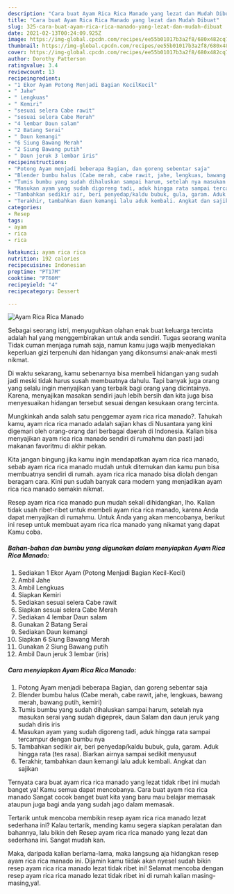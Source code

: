 ```yaml
---
description: "Cara buat Ayam Rica Rica Manado yang lezat dan Mudah Dibuat"
title: "Cara buat Ayam Rica Rica Manado yang lezat dan Mudah Dibuat"
slug: 325-cara-buat-ayam-rica-rica-manado-yang-lezat-dan-mudah-dibuat
date: 2021-02-13T00:24:09.925Z
image: https://img-global.cpcdn.com/recipes/ee55b01017b3a2f8/680x482cq70/ayam-rica-rica-manado-foto-resep-utama.jpg
thumbnail: https://img-global.cpcdn.com/recipes/ee55b01017b3a2f8/680x482cq70/ayam-rica-rica-manado-foto-resep-utama.jpg
cover: https://img-global.cpcdn.com/recipes/ee55b01017b3a2f8/680x482cq70/ayam-rica-rica-manado-foto-resep-utama.jpg
author: Dorothy Patterson
ratingvalue: 3.4
reviewcount: 13
recipeingredient:
- "1 Ekor Ayam Potong Menjadi Bagian KecilKecil"
- " Jahe"
- " Lengkuas"
- " Kemiri"
- "sesuai selera Cabe rawit"
- "sesuai selera Cabe Merah"
- "4 lembar Daun salam"
- "2 Batang Serai"
- " Daun kemangi"
- "6 Siung Bawang Merah"
- "2 Siung Bawang putih"
- " Daun jeruk 3 lembar iris"
recipeinstructions:
- "Potong Ayam menjadi beberapa Bagian, dan goreng sebentar saja"
- "Blender bumbu halus (Cabe merah, cabe rawit, jahe, lengkuas, bawang merah, bawang putih, kemiri)"
- "Tumis bumbu yang sudah dihaluskan sampai harum, setelah nya masukan serai yang sudah digeprek, daun Salam dan daun jeruk yang sudah diris iris"
- "Masukan ayam yang sudah digoreng tadi, aduk hingga rata sampai tercampur dengan bumbu nya"
- "Tambahkan sedikir air, beri penyedap/kaldu bubuk, gula, garam. Aduk hingga rata (tes rasa). Biarkan airnya sampai sedikit menyusut"
- "Terakhir, tambahkan daun kemangi lalu aduk kembali. Angkat dan sajikan"
categories:
- Resep
tags:
- ayam
- rica
- rica

katakunci: ayam rica rica 
nutrition: 192 calories
recipecuisine: Indonesian
preptime: "PT17M"
cooktime: "PT60M"
recipeyield: "4"
recipecategory: Dessert

---
```



![Ayam Rica Rica Manado](https://img-global.cpcdn.com/recipes/ee55b01017b3a2f8/680x482cq70/ayam-rica-rica-manado-foto-resep-utama.jpg)

Sebagai seorang istri, menyuguhkan olahan enak buat keluarga tercinta adalah hal yang menggembirakan untuk anda sendiri. Tugas seorang  wanita Tidak cuman menjaga rumah saja, namun kamu juga wajib menyediakan keperluan gizi terpenuhi dan hidangan yang dikonsumsi anak-anak mesti nikmat.

Di waktu  sekarang, kamu sebenarnya bisa membeli hidangan yang sudah jadi meski tidak harus susah membuatnya dahulu. Tapi banyak juga orang yang selalu ingin menyajikan yang terbaik bagi orang yang dicintainya. Karena, menyajikan masakan sendiri jauh lebih bersih dan kita juga bisa menyesuaikan hidangan tersebut sesuai dengan kesukaan orang tercinta. 



Mungkinkah anda salah satu penggemar ayam rica rica manado?. Tahukah kamu, ayam rica rica manado adalah sajian khas di Nusantara yang kini digemari oleh orang-orang dari berbagai daerah di Indonesia. Kalian bisa menyajikan ayam rica rica manado sendiri di rumahmu dan pasti jadi makanan favoritmu di akhir pekan.

Kita jangan bingung jika kamu ingin mendapatkan ayam rica rica manado, sebab ayam rica rica manado mudah untuk ditemukan dan kamu pun bisa membuatnya sendiri di rumah. ayam rica rica manado bisa diolah dengan beragam cara. Kini pun sudah banyak cara modern yang menjadikan ayam rica rica manado semakin nikmat.

Resep ayam rica rica manado pun mudah sekali dihidangkan, lho. Kalian tidak usah ribet-ribet untuk membeli ayam rica rica manado, karena Anda dapat menyajikan di rumahmu. Untuk Anda yang akan mencobanya, berikut ini resep untuk membuat ayam rica rica manado yang nikamat yang dapat Kamu coba.

<!--inarticleads1-->

##### Bahan-bahan dan bumbu yang digunakan dalam menyiapkan Ayam Rica Rica Manado:

1. Sediakan 1 Ekor Ayam (Potong Menjadi Bagian Kecil-Kecil)
1. Ambil  Jahe
1. Ambil  Lengkuas
1. Siapkan  Kemiri
1. Sediakan sesuai selera Cabe rawit
1. Siapkan sesuai selera Cabe Merah
1. Sediakan 4 lembar Daun salam
1. Gunakan 2 Batang Serai
1. Sediakan  Daun kemangi
1. Siapkan 6 Siung Bawang Merah
1. Gunakan 2 Siung Bawang putih
1. Ambil  Daun jeruk 3 lembar (iris)




<!--inarticleads2-->

##### Cara menyiapkan Ayam Rica Rica Manado:

1. Potong Ayam menjadi beberapa Bagian, dan goreng sebentar saja
1. Blender bumbu halus (Cabe merah, cabe rawit, jahe, lengkuas, bawang merah, bawang putih, kemiri)
1. Tumis bumbu yang sudah dihaluskan sampai harum, setelah nya masukan serai yang sudah digeprek, daun Salam dan daun jeruk yang sudah diris iris
1. Masukan ayam yang sudah digoreng tadi, aduk hingga rata sampai tercampur dengan bumbu nya
1. Tambahkan sedikir air, beri penyedap/kaldu bubuk, gula, garam. Aduk hingga rata (tes rasa). Biarkan airnya sampai sedikit menyusut
1. Terakhir, tambahkan daun kemangi lalu aduk kembali. Angkat dan sajikan




Ternyata cara buat ayam rica rica manado yang lezat tidak ribet ini mudah banget ya! Kamu semua dapat mencobanya. Cara buat ayam rica rica manado Sangat cocok banget buat kita yang baru mau belajar memasak ataupun juga bagi anda yang sudah jago dalam memasak.

Tertarik untuk mencoba membikin resep ayam rica rica manado lezat sederhana ini? Kalau tertarik, mending kamu segera siapkan peralatan dan bahannya, lalu bikin deh Resep ayam rica rica manado yang lezat dan sederhana ini. Sangat mudah kan. 

Maka, daripada kalian berlama-lama, maka langsung aja hidangkan resep ayam rica rica manado ini. Dijamin kamu tiidak akan nyesel sudah bikin resep ayam rica rica manado lezat tidak ribet ini! Selamat mencoba dengan resep ayam rica rica manado lezat tidak ribet ini di rumah kalian masing-masing,ya!.

